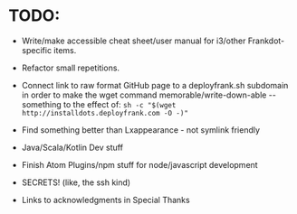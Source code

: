 # TODO:
- Write/make accessible cheat sheet/user manual for i3/other Frankdot-specific items.

- Refactor small repetitions.

- Connect link to raw format GitHub page to a deployfrank.sh subdomain in order to make the wget command memorable/write-down-able -- something to the effect of:
`sh -c "$(wget http://installdots.deployfrank.com -O -)"`

- Find something better than Lxappearance - not symlink friendly

- Java/Scala/Kotlin Dev stuff

- Finish Atom Plugins/npm stuff for node/javascript development

- SECRETS! (like, the ssh kind)

- Links to acknowledgments in Special Thanks
